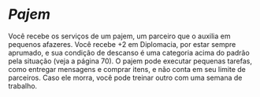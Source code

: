 # *Pajem*

Você recebe os serviços de um pajem, um parceiro que o auxilia em pequenos afazeres. Você recebe +2 em Diplomacia, por estar sempre aprumado, e sua condição de descanso é uma categoria acima do padrão pela situação (veja a página 70). O pajem pode executar pequenas tarefas, como entregar mensagens e comprar itens, e não conta em seu limite de parceiros. Caso ele morra, você pode treinar outro com uma semana de trabalho.